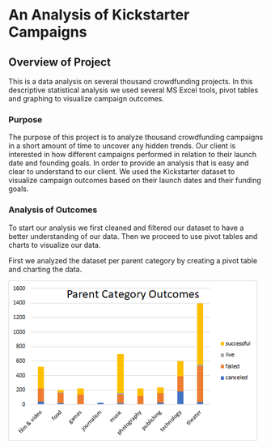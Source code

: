 # An Analysis of Kickstarter Campaigns

## Overview of Project

This is a data analysis on several thousand crowdfunding projects. In this descriptive statistical analysis we used several MS Excel tools, pivot tables and graphing to visualize campaign outcomes.

### Purpose

The purpose of this project is to analyze thousand crowdfunding campaigns in a short amount of time to uncover any hidden trends. Our client is interested in how different campaigns performed in relation to their launch date and founding goals. In order to provide an analysis that is easy and clear to understand to our client. We used the Kickstarter dataset to visualize campaign outcomes based on their launch dates and their funding goals.

### Analysis of Outcomes

To start our analysis we first cleaned and filtered our dataset to have a better understanding of our data. Then we proceed to use pivot tables and charts to visualize our data. 

First we analyzed the dataset per parent category by creating a pivot table and charting the data.

![Parent_Category_Outcomes.png](resources/Parent%20Category%20Outcomes.png)

